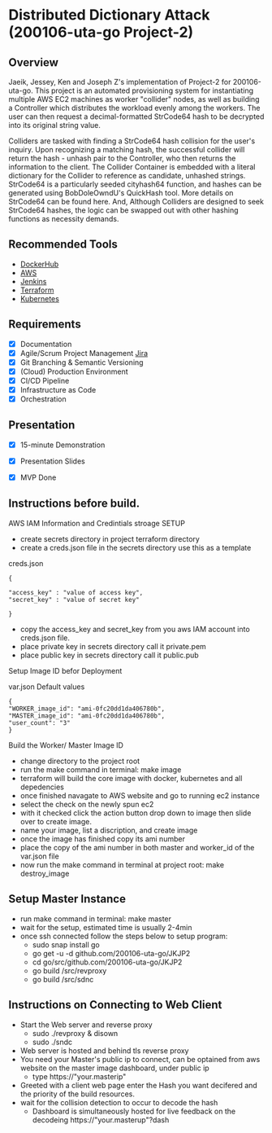 # Distributed Dictionary Attack (200106-uta-go Project-2)

## Overview
Jaeik, Jessey, Ken and Joseph Z's implementation of Project-2 for 200106-uta-go. This project is an automated provisioning system for instantiating multiple AWS EC2 machines as worker "collider" nodes, as well as building a Controller which distributes the workload evenly among the workers. The user can then request a decimal-formatted StrCode64 hash to be decrypted into its original string value.

Colliders are tasked with finding a StrCode64 hash collision for the user's inquiry. Upon recognizing a matching hash, the successful collider will return the hash - unhash pair to the Controller, who then returns the information to the client. The Collider Container is embedded with a literal dictionary for the Collider to reference as candidate, unhashed strings. StrCode64 is a particularly seeded cityhash64 function, and hashes can be generated using BobDoleOwndU's QuickHash tool. More details on StrCode64 can be found here. And, Although Colliders are designed to seek StrCode64 hashes, the logic can be swapped out with other hashing functions as necessity demands.

## Recommended Tools
- [DockerHub](https://hub.docker.com/)
- [AWS](https://aws.amazon.com/)
- [Jenkins](https://jenkins.io/)
- [Terraform](https://www.terraform.io/)
- [Kubernetes](https://kubernetes.io/)

## Requirements
- [X] Documentation
- [X] Agile/Scrum Project Management [Jira](https://revaturepro.atlassian.net/secure/BrowseProjects.jspa)
- [X] Git Branching & Semantic Versioning
- [X] (Cloud) Production Environment
- [X] CI/CD Pipeline
- [X] Infrastructure as Code
- [X] Orchestration

## Presentation
- [X] 15-minute Demonstration
- [X] Presentation Slides
- [X] MVP Done

 
## Instructions before build.



AWS IAM Information and Credintials stroage
SETUP
- create secrets directory in project terraform directory
- create a creds.json file in the secrets directory
use this as a template

creds.json

    {

    "access_key" : "value of access key",
    "secret_key" : "value of secret key"

    }
- copy the access_key and secret_key from you aws IAM account into creds.json file. 
- place private key in secrets directory call it private.pem
- place public key in secrets directory call it public.pub

Setup Image ID befor Deployment

   
var.json Default values

    {
    "WORKER_image_id": "ami-0fc20dd1da406780b",
    "MASTER_image_id": "ami-0fc20dd1da406780b",
    "user_count": "3"
    }
Build the Worker/ Master Image ID

- change directory to the project root
- run the make command in terminal: make image
- terraform will build the core image with docker, kubernetes and all depedencies 
- once finished navagate to AWS website and go to running ec2 instance
- select the check on the newly spun ec2
- with it checked click the action button drop down to image then slide over to create image.
- name your image, list a discription, and create image 
- once the image has finished copy its ami number
- place the copy of the ami number in both master and worker_id of the var.json file
- now run the make command in terminal at project root: make destroy_image

## Setup Master Instance
- run make command in terminal: make master
- wait for the setup, estimated time is usually 2-4min
- once ssh connected follow the steps below to setup program:
    - sudo snap install go
    - go get -u -d github.com/200106-uta-go/JKJP2
    - cd go/src/github.com/200106-uta-go/JKJP2 
    - go build /src/revproxy
    - go build /src/sdnc

## Instructions on Connecting to Web Client
- Start the Web server and reverse proxy
    - sudo ./revproxy & disown
    - sudo ./sndc
- Web server is hosted and behind tls reverse proxy
- You need your Master's public ip to connect, can be optained from aws website on the master image dashboard, under public ip
    - type https://"your.masterip"
- Greeted with a client web page enter the Hash you want decifered and the priority of the build resources.
- wait for the collision detection to occur to decode the hash
    - Dashboard is simultaneously hosted for live feedback on the decodeing
        https://"your.masterup"?dash
    
